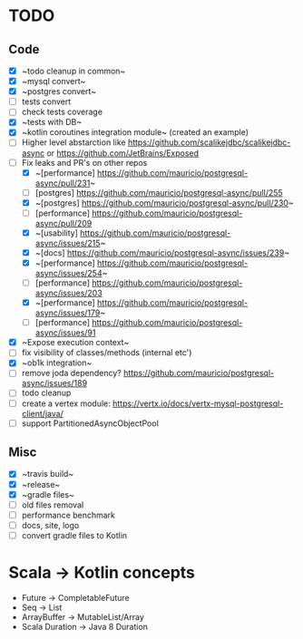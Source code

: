 # TODO

## Code

- [X] ~todo cleanup in common~
- [X] ~mysql convert~
- [X] ~postgres convert~
- [ ] tests convert
- [ ] check tests coverage
- [X] ~tests with DB~
- [X] ~kotlin coroutines integration module~ (created an example)
- [ ] Higher level abstarction like https://github.com/scalikejdbc/scalikejdbc-async or https://github.com/JetBrains/Exposed
- [ ] Fix leaks and PR's on other repos
  - [X] ~[performance] https://github.com/mauricio/postgresql-async/pull/231~
  - [ ] [postgres] https://github.com/mauricio/postgresql-async/pull/255
  - [X] ~[postgres] https://github.com/mauricio/postgresql-async/pull/230~
  - [ ] [performance] https://github.com/mauricio/postgresql-async/pull/209
  - [X] ~[usability] https://github.com/mauricio/postgresql-async/issues/215~
  - [X] ~[docs] https://github.com/mauricio/postgresql-async/issues/239~
  - [X] ~[performance] https://github.com/mauricio/postgresql-async/issues/254~
  - [ ] [performance] https://github.com/mauricio/postgresql-async/issues/203
  - [X] ~[performance] https://github.com/mauricio/postgresql-async/issues/179~
  - [ ] [performance] https://github.com/mauricio/postgresql-async/issues/91
- [X] ~Expose execution context~
- [ ] fix visibility of classes/methods (internal etc')
- [X] ~ob1k integration~
- [ ] remove joda dependency? https://github.com/mauricio/postgresql-async/issues/189
- [ ] todo cleanup
- [ ] create a vertex module: https://vertx.io/docs/vertx-mysql-postgresql-client/java/
- [ ] support PartitionedAsyncObjectPool

## Misc

- [X] ~travis build~
- [X] ~release~
- [X] ~gradle files~
- [ ] old files removal
- [ ] performance benchmark
- [ ] docs, site, logo
- [ ] convert gradle files to Kotlin

# Scala -> Kotlin concepts

* Future -> CompletableFuture
* Seq -> List
* ArrayBuffer -> MutableList/Array
* Scala Duration -> Java 8 Duration
